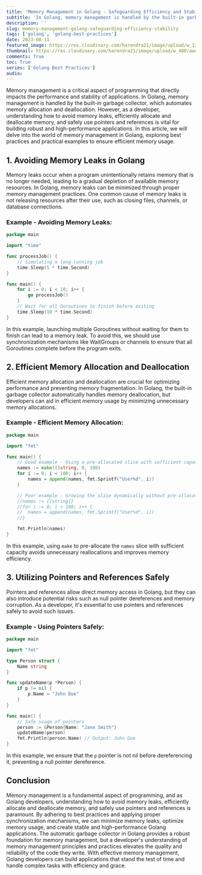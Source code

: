 ```yaml
---
title: 'Memory Management in Golang - Safeguarding Efficiency and Stability'
subtitle: 'In Golang, memory management is handled by the built-in garbage collector, which automates memory allocation and deallocation.'
description: ''
slug: memory-management-golang-safeguarding-efficiency-stability
tags: ['golang', 'golang-best-practices']
date: 2023-08-11
featured_image: https://res.cloudinary.com/harendra21/image/upload/w_1200/awesome-blog/awesome-golang/Memory_Management_h0doc7.png
thumbnail: https://res.cloudinary.com/harendra21/image/upload/w_400/awesome-blog/awesome-golang/Memory_Management_h0doc7.png
comments: True
toc: True
series: ['Golang Best Practices']
audio: 
---
```


Memory management is a critical aspect of programming that directly impacts the performance and stability of applications. In Golang, memory management is handled by the built-in garbage collector, which automates memory allocation and deallocation. However, as a developer, understanding how to avoid memory leaks, efficiently allocate and deallocate memory, and safely use pointers and references is vital for building robust and high-performance applications. In this article, we will delve into the world of memory management in Golang, exploring best practices and practical examples to ensure efficient memory usage.

## 1. Avoiding Memory Leaks in Golang

Memory leaks occur when a program unintentionally retains memory that is no longer needed, leading to a gradual depletion of available memory resources. In Golang, memory leaks can be minimized through proper memory management practices. One common cause of memory leaks is not releasing resources after their use, such as closing files, channels, or database connections.

### Example - Avoiding Memory Leaks:

```go
package main

import "time"

func processJob() {
	// Simulating a long-running job
	time.Sleep(5 * time.Second)
}

func main() {
	for i := 0; i < 10; i++ {
		go processJob()
	}
	// Wait for all Goroutines to finish before exiting
	time.Sleep(10 * time.Second)
}
```

In this example, launching multiple Goroutines without waiting for them to finish can lead to a memory leak. To avoid this, we should use synchronization mechanisms like WaitGroups or channels to ensure that all Goroutines complete before the program exits.

## 2. Efficient Memory Allocation and Deallocation

Efficient memory allocation and deallocation are crucial for optimizing performance and preventing memory fragmentation. In Golang, the built-in garbage collector automatically handles memory deallocation, but developers can aid in efficient memory usage by minimizing unnecessary memory allocations.

### Example - Efficient Memory Allocation:

```go
package main

import "fmt"

func main() {
	// Good example - Using a pre-allocated slice with sufficient capacity
	names := make([]string, 0, 100)
	for i := 0; i < 100; i++ {
		names = append(names, fmt.Sprintf("User%d", i))
	}

	// Poor example - Growing the slice dynamically without pre-allocation
	//names := []string{}
	//for i := 0; i < 100; i++ {
	//	names = append(names, fmt.Sprintf("User%d", i))
	//}

	fmt.Println(names)
}
```

In this example, using `make` to pre-allocate the `names` slice with sufficient capacity avoids unnecessary reallocations and improves memory efficiency.

## 3. Utilizing Pointers and References Safely

Pointers and references allow direct memory access in Golang, but they can also introduce potential risks such as null pointer dereferences and memory corruption. As a developer, it's essential to use pointers and references safely to avoid such issues.

### Example - Using Pointers Safely:

```go
package main

import "fmt"

type Person struct {
	Name string
}

func updateName(p *Person) {
	if p != nil {
		p.Name = "John Doe"
	}
}

func main() {
	// Safe usage of pointers
	person := &Person{Name: "Jane Smith"}
	updateName(person)
	fmt.Println(person.Name) // Output: John Doe
}
```

In this example, we ensure that the `p` pointer is not nil before dereferencing it, preventing a null pointer dereference.

## Conclusion

Memory management is a fundamental aspect of programming, and as Golang developers, understanding how to avoid memory leaks, efficiently allocate and deallocate memory, and safely use pointers and references is paramount. By adhering to best practices and applying proper synchronization mechanisms, we can minimize memory leaks, optimize memory usage, and create stable and high-performance Golang applications. The automatic garbage collector in Golang provides a robust foundation for memory management, but a developer's understanding of memory management principles and practices elevates the quality and reliability of the code they write. With effective memory management, Golang developers can build applications that stand the test of time and handle complex tasks with efficiency and grace.